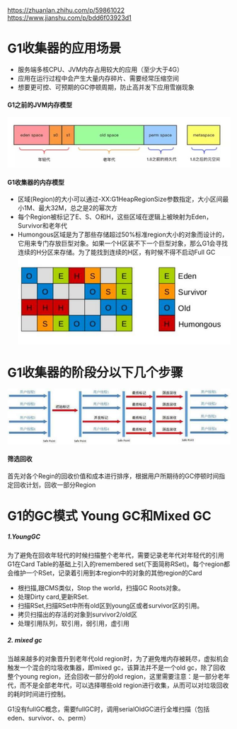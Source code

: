 https://zhuanlan.zhihu.com/p/59861022
https://www.jianshu.com/p/bdd6f03923d1

# G1收集器的应用场景
- 服务端多核CPU、JVM内存占用较大的应用（至少大于4G）
- 应用在运行过程中会产生大量内存碎片、需要经常压缩空间
- 想要更可控、可预期的GC停顿周期，防止高并发下应用雪崩现象

#### G1之前的JVM内存模型
![](/assets/v2-f0dce4cd9774335782e20e01a14fb55a_hd.jpg)

#### G1收集器的内存模型
- 区域(Region)的大小可以通过-XX:G1HeapRegionSize参数指定，大小区间最小1M、最大32M，总之是2的幂次方
- 每个Region被标记了E、S、O和H，这些区域在逻辑上被映射为Eden，Survivor和老年代
- Humongous区域是为了那些存储超过50%标准region大小的对象而设计的，它用来专门存放巨型对象。如果一个H区装不下一个巨型对象，那么G1会寻找连续的H分区来存储。为了能找到连续的H区，有时候不得不启动Full GC
![](/assets/v2-8f3ff3c893b1460062885e5122adf4bb_hd.jpg)

# G1收集器的阶段分以下几个步骤
![](/assets/v2-2658c595b28461db9d6c25ae99d41508_hd.jpg)
#### 筛选回收
首先对各个Regin的回收价值和成本进行排序，根据用户所期待的GC停顿时间指定回收计划，回收一部分Region

# G1的GC模式 Young GC和Mixed GC
##### 1.YoungGC
为了避免在回收年轻代的时候扫描整个老年代，需要记录老年代对年轻代的引用
G1在Card Table的基础上引入的remembered set(下面简称RSet)。每个region都会维护一个RSet，记录着引用到本region中的对象的其他region的Card

- 根扫描,跟CMS类似，Stop the world，扫描GC Roots对象。
- 处理Dirty card,更新RSet.
- 扫描RSet,扫描RSet中所有old区到young区或者survivor区的引用。
- 拷贝扫描出的存活的对象到survivor2/old区
- 处理引用队列，软引用，弱引用，虚引用

##### 2. mixed gc

当越来越多的对象晋升到老年代old region时，为了避免堆内存被耗尽，虚拟机会触发一个混合的垃圾收集器，即mixed gc，该算法并不是一个old gc，除了回收整个young region，还会回收一部分的old region，这里需要注意：是一部分老年代，而不是全部老年代，可以选择哪些old region进行收集，从而可以对垃圾回收的耗时时间进行控制。

G1没有fullGC概念，需要fullGC时，调用serialOldGC进行全堆扫描（包括eden、survivor、o、perm）


